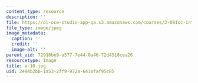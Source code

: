 ```yaml
---
content_type: resource
description: ''
file: https://ol-ocw-studio-app-qa.s3.amazonaws.com/courses/3-091sc-introduction-to-solid-state-chemistry-fall-2010/2e94b2bb1a532ff9972a641afaf95c85_a-10.jpg
file_type: image/jpeg
image_metadata:
  caption: ''
  credit: ''
  image-alt: ''
parent_uid: 72916be9-a577-7e44-0a46-72d4318cea26
resourcetype: Image
title: a-10.jpg
uid: 2e94b2bb-1a53-2ff9-972a-641afaf95c85
---
```

